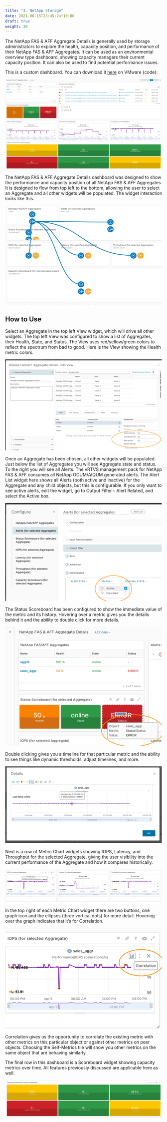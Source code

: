 ```yaml
---
title: "3. NetApp Storage"
date: 2021-06-15T23:45:24+10:00
draft: true
weight: 30
---
```


The NetApp FAS & AFF Aggregate Details is generally used by storage administrators to explore the health, capacity position, and performance of their NetApp FAS & AFF Aggregates. It can be used as an environmental overview type dashboard, showing capacity managers their current capacity position. It can also be used to find potential performance issues.

This is a custom dashboard. You can download it [here](https://code.vmware.com/samples/7582/netapp-fas-and-aff-aggregate-details-dashboard) on VMware {code}:

![](3.8.3-fig-1.png)
 
The NetApp FAS & AFF Aggregate Details dashboard was designed to show the performance and capacity position of all NetApp FAS & AFF Aggregates. It is designed to flow from top left to the bottom, allowing the user to select an Aggregate and all other widgets will be populated. The widget interaction looks like this.

![](3.8.3-fig-2.png)
 
## How to Use

Select an Aggregate in the top left View widget, which will drive all other widgets. The top left View was configured to show a list of Aggregates, their Health, State, and Status. The View uses red/yellow/green colors to reflect the spectrum from bad to good. Here is the View showing the Health metric colors.

![](3.8.3-fig-3.png)

Once an Aggregate has been chosen, all other widgets will be populated. Just below the list of Aggregates you will see Aggregate state and status. To the right you will see all Alerts. The vRTVS management pack for NetApp FAS & AFF consumes all NetApp OCUM/AIQUM generated alerts. The Alert List widget here shows all Alerts (both active and inactive) for the Aggregate and any child objects, but this is configurable. If you only want to see active alerts, edit the widget, go to Output Filter – Alert Related, and select the Active box.

![](3.8.3-fig-4.png)
 
The Status Scoreboard has been configured to show the immediate value of the metric and its history. Hovering over a metric gives you the details behind it and the ability to double click for more details.

![](3.8.3-fig-5.png)
 
Double clicking gives you a timeline for that particular metric and the ability to see things like dynamic thresholds, adjust timelines, and more. 

![](3.8.3-fig-6.png)
 
Next is a row of Metric Chart widgets showing IOPS, Latency, and Throughput for the selected Aggregate, giving the user visibility into the current performance of the Aggregate and how it compares historically.

![](3.8.3-fig-7.png)
 
In the top right of each Metric Chart widget there are two buttons, one graph icon and the ellipses (three vertical dots) for more detail. Hovering over the graph indicates that it’s for Correlation.

![](3.8.3-fig-8.png)
 
Correlation gives us the opportunity to correlate the existing metric with other metrics on this particular object or against other metrics on peer objects. Choosing the Self-Metrics tile will show you other metrics on the same object that are behaving similarly.

The final row in this dashboard is a Scoreboard widget showing capacity metrics over time. All features previously discussed are applicable here as well.
 
![](3.8.3-fig-9.png)